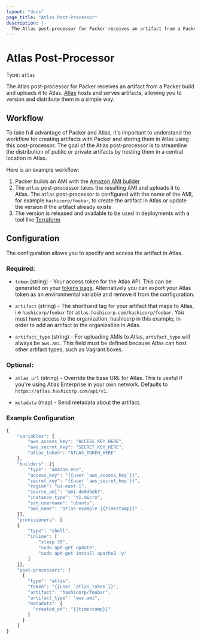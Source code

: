 ```yaml
---
layout: "docs"
page_title: "Atlas Post-Processor"
description: |-
  The Atlas post-processor for Packer receives an artifact from a Packer build and uploads it to Atlas. Atlas hosts and serves artifacts, allowing you to version and distribute them in a simple way.
---
```


# Atlas Post-Processor

Type: `atlas`

The Atlas post-processor for Packer receives an artifact from a Packer build and uploads it to Atlas. [Atlas](https://atlas.hashicorp.com) hosts and serves artifacts, allowing you to version and distribute them in a simple way. 

## Workflow

To take full advantage of Packer and Atlas, it's important to understand the 
workflow for creating artifacts with Packer and storing them in Atlas using this post-processor. The goal of the Atlas post-processor is to streamline the distribution of public or private artifacts by hosting them in a central location in Atlas.

Here is an example workflow:

1. Packer builds an AMI with the [Amazon AMI builder](http://www.packer.io/docs/builders/amazon.html)
2. The `atlas` post-processor takes the resulting AMI and uploads it to Atlas. The `atlas` post-processor is configured with the name of the AMI, for example `hashicorp/foobar`, to create the artifact in Atlas or update the version if the artifact already exists
4. The version is released and available to be used in deployments with a tool like [Terraform](https://terraform.io)


## Configuration

The configuration allows you to specify and access the artifact in Atlas. 

### Required:

* `token` (string) - Your access token for the Atlas API.
  This can be generated on your [tokens page](https://atlas.hashicorp.com/settings/tokens). Alternatively you can export your Atlas token as an environmental variable and remove it from the configuration. 

* `artifact` (string) - The shorthand tag for your artifact that maps to
  Atlas, i.e `hashicorp/foobar` for `atlas.hashicorp.com/hashicorp/foobar`. You must 
  have access to the organization, hashicorp in this example, in order to add an artifact to 
  the organization in Atlas. 

* `artifact_type` (string) - For uploading AMIs to Atlas, `artifact_type` will always be `aws.ami`.
  This field must be defined because Atlas can host other artifact types, such as Vagrant boxes.

### Optional:

* `atlas_url` (string) - Override the base URL for Atlas. This
is useful if you're using Atlas Enterprise in your own network. Defaults
to `https://atlas.hashicorp.com/api/v1`.

* `metadata` (map) - Send metadata about the artifact.

### Example Configuration

```javascript
{
    "variables": {
        "aws_access_key": "ACCESS_KEY_HERE",
        "aws_secret_key": "SECRET_KEY_HERE",
        "atlas_token": "ATLAS_TOKEN_HERE"
    },
    "builders": [{
        "type": "amazon-ebs",
        "access_key": "{{user `aws_access_key`}}",
        "secret_key": "{{user `aws_secret_key`}}",
        "region": "us-east-1",
        "source_ami": "ami-de0d9eb7",
        "instance_type": "t1.micro",
        "ssh_username": "ubuntu",
        "ami_name": "atlas-example {{timestamp}}"
    }],
    "provisioners": [
    {
        "type": "shell",
        "inline": [
            "sleep 30",
            "sudo apt-get update",
            "sudo apt-get install apache2 -y"
        ]
    }],
    "post-processors": [
      {
        "type": "atlas",
        "token": "{{user `atlas_token`}}",
        "artifact": "hashicorp/foobar",
        "artifact_type": "aws.ami",
        "metadata": {
          "created_at": "{{timestamp}}"
        }
      }
    ]
}
```
